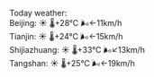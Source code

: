 Today weather:  
Beijing: ☀️   🌡️+28°C 🌬️←11km/h  
Tianjin: ☀️   🌡️+24°C 🌬️←15km/h  
Shijiazhuang: ☀️   🌡️+33°C 🌬️↙13km/h  
Tangshan: ☀️   🌡️+25°C 🌬️←19km/h  
